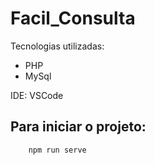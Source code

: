 # Facil_Consulta

Tecnologias utilizadas:

- PHP
- MySql

IDE: VSCode

## Para iniciar o projeto:
```
    npm run serve
```